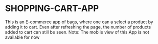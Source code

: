 # SHOPPING-CART-APP
This is an E-commerce app of bags, where one can a select a product by adding it to cart. Even after refreshing the page, the number of products added to cart can still be seen. 
Note: The mobile view of this App is not available for now
